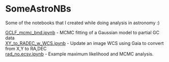 # SomeAstroNBs

Some of the notebooks that I created while doing analysis in astronomy :)

<a href="https://tinyurl.com/GCLF-mcmc-bnd">GCLF_mcmc_bnd.ipynb</a> - MCMC fitting of a Gaussian model to partial GC data<br>
<a href="https://tinyurl.com/XY2RADECwWCS">XY_to_RADEC_w_WCS.ipynb</a> - Update an image WCS using Gaia to convert from X,Y to RA,DEC<br>
<a href="https://tinyurl.com/mle-mcmc-example">rad_no.ecsv.ipynb</a> - Example maximum likelihood and MCMC analysis.<br>
